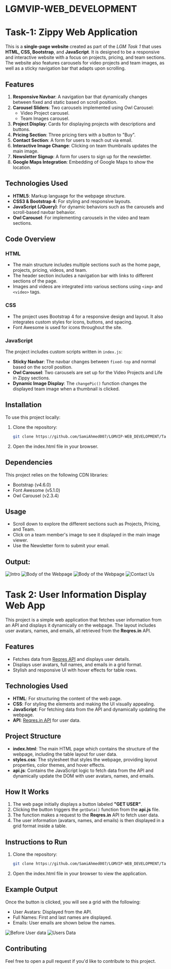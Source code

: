 # LGMVIP-WEB_DEVELOPMENT

# Task-1: Zippy Web Application

This is a **single-page website** created as part of the _LGM Task 1_ that uses **HTML, CSS, Bootstrap**, and **JavaScript**. It is designed to be a responsive and interactive website with a focus on projects, pricing, and team sections. The website also features carousels for video projects and team images, as well as a sticky navigation bar that adapts upon scrolling.

## Features

1. **Responsive Navbar**: A navigation bar that dynamically changes between fixed and static based on scroll position.
2. **Carousel Sliders**: Two carousels implemented using Owl Carousel:
   - Video Project carousel.
   - Team Images carousel.
3. **Project Display**: Cards for displaying projects with descriptions and buttons.
4. **Pricing Section**: Three pricing tiers with a button to "Buy".
5. **Contact Section**: A form for users to reach out via email.
6. **Interactive Image Change**: Clicking on team thumbnails updates the main image.
7. **Newsletter Signup**: A form for users to sign up for the newsletter.
8. **Google Maps Integration**: Embedding of Google Maps to show the location.

## Technologies Used

- **HTML5**: Markup language for the webpage structure.
- **CSS3 & Bootstrap 4**: For styling and responsive layouts.
- **JavaScript (JQuery)**: For dynamic behaviors such as the carousels and scroll-based navbar behavior.
- **Owl Carousel**: For implementing carousels in the video and team sections.

## Code Overview

### HTML

- The main structure includes multiple sections such as the home page, projects, pricing, videos, and team.
- The header section includes a navigation bar with links to different sections of the page.
- Images and videos are integrated into various sections using `<img>` and `<video>` tags.

### CSS

- The project uses Bootstrap 4 for a responsive design and layout. It also integrates custom styles for icons, buttons, and spacing.
- Font Awesome is used for icons throughout the site.

### JavaScript

The project includes custom scripts written in `index.js`:
- **Sticky Navbar**: The navbar changes between `fixed-top` and normal based on the scroll position.
- **Owl Carousel**: Two carousels are set up for the Video Projects and Life in Zippy sections.
- **Dynamic Image Display**: The `changePic()` function changes the displayed team image when a thumbnail is clicked.

## Installation

To use this project locally:

1. Clone the repository:
   ```bash
   git clone https://github.com/SamiAhmed007/LGMVIP-WEB_DEVELOPMENT/Task-1.git
2. Open the index.html file in your browser.

## Dependencies
This project relies on the following CDN libraries:

- Bootstrap (v4.6.0)
- Font Awesome (v5.1.0)
- Owl Carousel (v2.3.4)

## Usage
- Scroll down to explore the different sections such as Projects, Pricing, and Team.
- Click on a team member's image to see it displayed in the main image viewer.
- Use the Newsletter form to submit your email.

## Output:
![Intro](Images/Task1_1.jpeg)
![Body of the Webpage](Images/Task1_2.jpeg)
![Body of the Webpage](Images/Task1_3.jpeg)
![Contact Us](Images/Task1_4.jpeg)


# Task 2: User Information Display Web App

This project is a simple web application that fetches user information from an API and displays it dynamically on the webpage. The layout includes user avatars, names, and emails, all retrieved from the **Reqres.in** API.

## Features

- Fetches data from [Reqres API](https://reqres.in/) and displays user details.
- Displays user avatars, full names, and emails in a grid format.
- Stylish and responsive UI with hover effects for table rows.

## Technologies Used

- **HTML**: For structuring the content of the web page.
- **CSS**: For styling the elements and making the UI visually appealing.
- **JavaScript**: For fetching data from the API and dynamically updating the webpage.
- **API**: [Reqres.in API](https://reqres.in/) for user data.

## Project Structure

- **index.html**: The main HTML page which contains the structure of the webpage, including the table layout for user data.
- **styles.css**: The stylesheet that styles the webpage, providing layout properties, color themes, and hover effects.
- **api.js**: Contains the JavaScript logic to fetch data from the API and dynamically update the DOM with user avatars, names, and emails.

## How It Works

1. The web page initially displays a button labeled **"GET USER"**.
2. Clicking the button triggers the `getData()` function from the **api.js** file.
3. The function makes a request to the **Reqres.in** API to fetch user data.
4. The user information (avatars, names, and emails) is then displayed in a grid format inside a table.

## Instructions to Run

1. Clone the repository:
   ```bash
   git clone https://github.com/SamiAhmed007/LGMVIP-WEB_DEVELOPMENT/Task-2.git
2. Open the index.html file in your browser to view the application.

## Example Output
Once the button is clicked, you will see a grid with the following:

- User Avatars: Displayed from the API.
- Full Names: First and last names are displayed.
- Emails: User emails are shown below the names.
  
![Before User data](Images/Task2_1.jpeg)
![Users Data](Images/Task2_2.jpeg)

## Contributing
Feel free to open a pull request if you'd like to contribute to this project.
